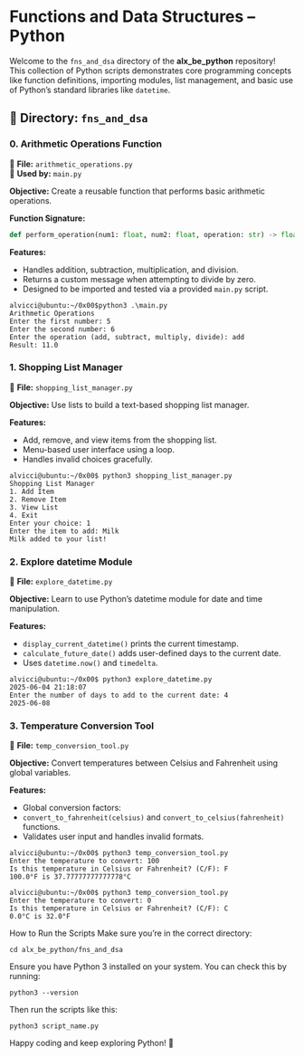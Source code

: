 # Functions and Data Structures – Python

Welcome to the `fns_and_dsa` directory of the **alx_be_python** repository!  
This collection of Python scripts demonstrates core programming concepts like function definitions, importing modules, list management, and basic use of Python’s standard libraries like `datetime`.

## 📁 Directory: `fns_and_dsa`

### 0. Arithmetic Operations Function

📄 **File:** `arithmetic_operations.py`  
🔁 **Used by:** `main.py`

**Objective:** Create a reusable function that performs basic arithmetic operations.

**Function Signature:**

```python
def perform_operation(num1: float, num2: float, operation: str) -> float or str
```

**Features:**

- Handles addition, subtraction, multiplication, and division.
- Returns a custom message when attempting to divide by zero.
- Designed to be imported and tested via a provided `main.py` script.

```shell
alvicci@ubuntu:~/0x00$python3 .\main.py
Arithmetic Operations
Enter the first number: 5
Enter the second number: 6
Enter the operation (add, subtract, multiply, divide): add
Result: 11.0
```

### 1. Shopping List Manager

📄 **File:** `shopping_list_manager.py`

**Objective:** Use lists to build a text-based shopping list manager.

**Features:**

- Add, remove, and view items from the shopping list.
- Menu-based user interface using a loop.
- Handles invalid choices gracefully.

```shell
alvicci@ubuntu:~/0x00$ python3 shopping_list_manager.py
Shopping List Manager
1. Add Item
2. Remove Item
3. View List
4. Exit
Enter your choice: 1
Enter the item to add: Milk
Milk added to your list!
```

### 2. Explore datetime Module

📄 **File:** `explore_datetime.py`

**Objective:** Learn to use Python’s datetime module for date and time manipulation.

**Features:**

- `display_current_datetime()` prints the current timestamp.
- `calculate_future_date()` adds user-defined days to the current date.
- Uses `datetime.now()` and `timedelta`.

```shell
alvicci@ubuntu:~/0x00$ python3 explore_datetime.py
2025-06-04 21:18:07
Enter the number of days to add to the current date: 4
2025-06-08
```

### 3. Temperature Conversion Tool

📄 **File:** `temp_conversion_tool.py`

**Objective:** Convert temperatures between Celsius and Fahrenheit using global variables.

**Features:**

- Global conversion factors:
- `convert_to_fahrenheit(celsius)` and `convert_to_celsius(fahrenheit)` functions.
- Validates user input and handles invalid formats.

```shell
alvicci@ubuntu:~/0x00$ python3 temp_conversion_tool.py
Enter the temperature to convert: 100
Is this temperature in Celsius or Fahrenheit? (C/F): F
100.0°F is 37.77777777777778°C
```

```shell
alvicci@ubuntu:~/0x00$ python3 temp_conversion_tool.py
Enter the temperature to convert: 0
Is this temperature in Celsius or Fahrenheit? (C/F): C
0.0°C is 32.0°F
```

How to Run the Scripts
Make sure you’re in the correct directory:

```shell
cd alx_be_python/fns_and_dsa
```

Ensure you have Python 3 installed on your system. You can check this by running:

```shell
python3 --version
```

Then run the scripts like this:

```shell
python3 script_name.py
```

Happy coding and keep exploring Python! 🚀
